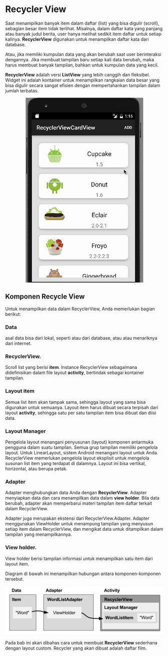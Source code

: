 # Recycler View



Saat menampilkan banyak item dalam daftar (list) yang bisa digulir (scroll), sebagian besar item tidak terlihat. Misalnya, dalam daftar kata yang panjang atau banyak judul berita, user hanya melihat sedikit item daftar untuk setiap kalinya. **RecyclerView** digunakan untuk menampilkan daftar kata dari database.

Atau, jika memiliki kumpulan data yang akan berubah saat user berinteraksi dengannya. Jika membuat tampilan baru setiap kali data berubah, maka harus membuat banyak tampilan, bahkan untuk kumpulan data yang kecil.

**RecyclerView** adalah versi **ListView** yang lebih canggih dan fleksibel. Widget ini adalah kontainer untuk menampilkan rangkaian data besar yang bisa digulir secara sangat efisien dengan mempertahankan tampilan dalam jumlah terbatas.

<p align="center"><img src="images/android-recyclerview-cardview-output.gif" alt="contoh Recycle view"/></p>

## Komponen Recycle View

Untuk menampilkan data dalam RecyclerView, Anda memerlukan bagian berikut:

### Data
asal data bisa dari lokal, seperti atau dari database, atau atau menariknya dari internet.

### RecyclerView.

Scroll list yang berisi **item**.
Instance RecyclerView sebagaimana didefinisikan dalam file layout **activity**, bertindak sebagai kontainer tampilan.
    
### Layout item 
Semua list item akan  tampak sama, sehingga layout yang sama bisa digunakan untuk semuanya. Layout item harus dibuat secara terpisah dari layout **activity**, sehingga satu per satu tampilan item bisa dibuat dan diisi data.

###  Layout Manager 
Pengelola layout menangani penyusunan (layout) komponen antarmuka pengguna dalam suatu tampilan. Semua grup tampilan memiliki pengelola layout. Untuk LinearLayout, sistem Android menangani layout untuk Anda. RecyclerView memerlukan pengelola layout eksplisit untuk mengelola susunan list item yang terdapat di dalamnya. Layout ini bisa vertikal, horizontal, atau berupa petak.

    
### Adapter
Adapter menghubungkan data Anda dengan **RecyclerView**. Adapter menyiapkan data dan cara menampilkan data dalam **view holder**. Bila data berubah, adapter akan memperbarui materi tampilan item daftar terkait dalam RecyclerView.

Adapter juga merupakan ekstensi dari RecyclerView.Adapter. Adapter menggunakan ViewHolder untuk menampung tampilan yang menyusun setiap item dalam RecyclerView, dan mengikat data untuk ditampilkan dalam tampilan yang menampilkannya.

### View holder. 
View holder berisi tampilan informasi untuk menampilkan satu item dari layout item.

Diagram di bawah ini menampilkan hubungan antara komponen-komponen tersebut.

 <p align="center"><img src="images/RVdiagram.png" alt="contoh Recycle view"/></p>

 
Pada bab ini akan dibahas cara untuk membuat **RecyclerView** sederhana dengan layout custom. Recycler yang akan dibuat adalah daftar film. 

